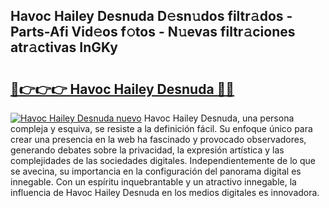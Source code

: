 ## Havoc Hailey Desnuda D𝚎sn𝚞dos filtr𝚊dos - Parts-Afi Vid𝚎os f𝚘tos - N𝚞evas filtr𝚊ciones atr𝚊ctivas InGKy

# <h2><a href="http://mbc39o.tromn.icu/?c=Havoc+Hailey+Desnuda">🔗👉👉👉 Havoc Hailey Desnuda 🔗🔗</a></h2>

[![Havoc Hailey Desnuda nuevo](https://i.imgur.com/pEAQMta.gif)](http://mbc39o.tromn.icu/?c=Havoc+Hailey+Desnuda)
Havoc Hailey Desnuda, una persona compleja y esquiva, se resiste a la definición fácil. Su enfoque único para crear una presencia en la web ha fascinado y provocado observadores, generando debates sobre la privacidad, la expresión artística y las complejidades de las sociedades digitales. Independientemente de lo que se avecina, su importancia en la configuración del panorama digital es innegable. Con un espíritu inquebrantable y un atractivo innegable, la influencia de Havoc Hailey Desnuda en los medios digitales es innovadora.

